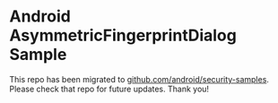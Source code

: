 
Android AsymmetricFingerprintDialog Sample
==========================================

This repo has been migrated to [github.com/android/security-samples][1]. Please check that repo for future updates. Thank you!

[1]: https://github.com/android/security-samples
